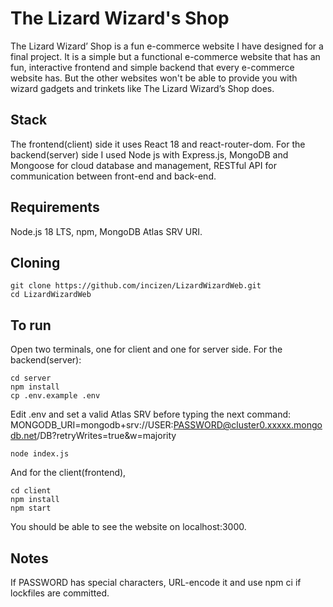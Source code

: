 # The Lizard Wizard's Shop
The Lizard Wizard’ Shop is a fun e-commerce website I have designed for a final project. It is a simple but a functional e-commerce website that has an fun, interactive frontend and simple backend that every e-commerce website has. But the other websites won't be able to provide you with wizard gadgets and trinkets like The Lizard Wizard’s Shop does. 

## Stack
 The frontend(client) side it uses React 18 and react-router-dom. For the backend(server) side I used Node js with Express.js, MongoDB and Mongoose for cloud database and management, RESTful API for communication between front-end and back-end.

## Requirements
Node.js 18 LTS,
npm,
MongoDB Atlas SRV URI.

## Cloning

    git clone https://github.com/incizen/LizardWizardWeb.git
    cd LizardWizardWeb


## To run 
Open two terminals, one for client and one for server side. For the backend(server):
   
    cd server
    npm install
    cp .env.example .env
    
Edit .env and set a valid Atlas SRV before typing the next command: 
MONGODB_URI=mongodb+srv://USER:PASSWORD@cluster0.xxxxx.mongodb.net/DB?retryWrites=true&w=majority
    
    node index.js
   
And for the client(frontend), 
    
    cd client
    npm install 
    npm start
   
You should be able to see the website on localhost:3000.

## Notes
If PASSWORD has special characters, URL-encode it and use npm ci if lockfiles are committed.

